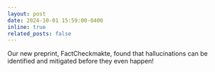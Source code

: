 ```yaml
---
layout: post
date: 2024-10-01 15:59:00-0400
inline: true
related_posts: false
---
```


Our new preprint, <a href="https://arxiv.org/abs/2410.02899" style="text-decoration:none">FactCheckmakte</a>, found that hallucinations can be identified and mitigated before they even happen!
